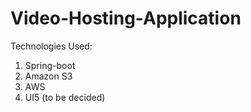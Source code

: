 # Video-Hosting-Application

Technologies Used:
1. Spring-boot
2. Amazon S3
3. AWS
4. UI5 (to be decided)
